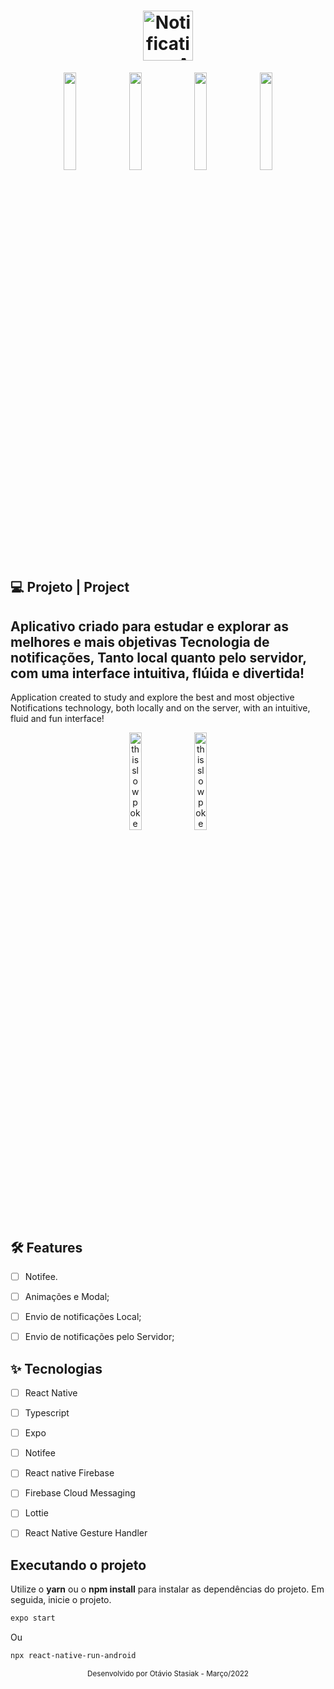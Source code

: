 <h1 align="center">
  <img alt="NotificationsApp" height="80" title="Plant Manager" src="https://firebasestorage.googleapis.com/v0/b/notificationsapp-58333.appspot.com/o/icon%20.png?alt=media&token=1f6df926-7087-43b5-944c-32bed943d5c3" />
</h1>

<div align="center">
  
  <img src="https://firebasestorage.googleapis.com/v0/b/notificationsapp-58333.appspot.com/o/Screenshot_2022-03-04-14-02-05-277_com.notificationsapp.jpg?alt=media&token=4d13dff7-89b8-420e-8e22-226dc310d09d" height=20% width=20%/>
  <img src="https://firebasestorage.googleapis.com/v0/b/notificationsapp-58333.appspot.com/o/Screenshot_2022-03-04-14-02-37-279_com.notificationsapp.jpg?alt=media&token=48950cc3-c241-4df9-b659-d0f1f8168cd4" height=20% width=20%/>
  <img height=20% width=20% src="https://firebasestorage.googleapis.com/v0/b/notificationsapp-58333.appspot.com/o/Screenshot_2022-03-04-14-02-43-020_com.notificationsapp.jpg?alt=media&token=761c8a55-ad48-4025-8ff1-ed135d5a49da" />
 <img height=20% width=20% src="https://firebasestorage.googleapis.com/v0/b/notificationsapp-58333.appspot.com/o/Screenshot_2022-03-04-14-03-20-924_com.notificationsapp.jpg?alt=media&token=a0cbf7e1-eb63-46eb-9dad-eb8ddc9da2f0" />
</div>


## 💻 Projeto | Project
Aplicativo criado para estudar e explorar as melhores e mais objetivas Tecnologia de notificações, Tanto local quanto pelo servidor, com uma interface intuitiva, flúida e divertida!
--------------------------------------------------------------------------------------------------------------------------------------------------------------------------------
Application created to study and explore the best and most objective Notifications technology, both locally and on the server, with an intuitive, fluid and fun interface!



<div align="center">
  <img src="https://firebasestorage.googleapis.com/v0/b/notificationsapp-58333.appspot.com/o/NotificationsApp_1_AdobeCreativeCloudExpress.gif?alt=media&token=c723ce2f-fdff-46ac-b512-ff737cd3d9db" alt="this slowpoke moves"  width="20%" />
  <img src="https://firebasestorage.googleapis.com/v0/b/notificationsapp-58333.appspot.com/o/NotificationsApp_1_AdobeCreativeCloudExpress%20(1).gif?alt=media&token=45e30a5e-7409-4a2d-a367-9d6631d8b671" alt="this slowpoke moves" width="20%" />
</div>


## :hammer_and_wrench: Features 

-   [ ] Notifee.
-   [ ] Animações e Modal;
-   [ ] Envio de notificações Local;
-   [ ] Envio de notificações pelo Servidor;


## ✨ Tecnologias

-   [ ] React Native
-   [ ] Typescript
-   [ ] Expo
-   [ ] Notifee
-   [ ] React native Firebase
-   [ ] Firebase Cloud Messaging
-   [ ] Lottie
-   [ ] React Native Gesture Handler


## Executando o projeto

Utilize o **yarn** ou o **npm install** para instalar as dependências do projeto.
Em seguida, inicie o projeto.

```cl
expo start
```
Ou

```cl
npx react-native-run-android
```


<div align="center">
  <small>Desenvolvido por Otávio Stasiak - Março/2022</small>
</div>
